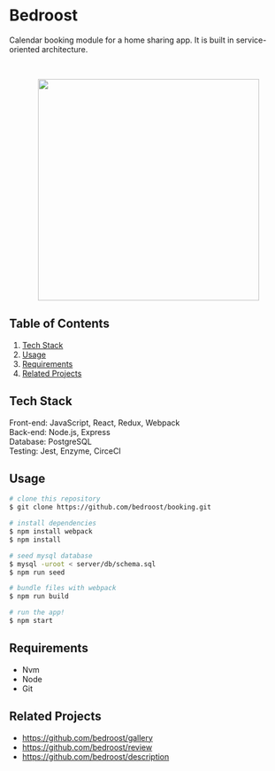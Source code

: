 # Bedroost

Calendar booking module for a home sharing app. It is built in service-oriented architecture.

<br />
<p align='center'>
    <img src="https://media.giphy.com/media/Ur1yPoYYqpP4YiPTlK/giphy.gif" height="400px"/>
</p>

## Table of Contents

1. [Tech Stack](#tech-stack)
1. [Usage](#usage)
1. [Requirements](#requirements)
1. [Related Projects](#related-projects)

## Tech Stack

Front-end: JavaScript, React, Redux, Webpack
<br />
Back-end: Node.js, Express
<br />
Database: PostgreSQL
<br />
Testing: Jest, Enzyme, CirceCI

## Usage

```bash
# clone this repository
$ git clone https://github.com/bedroost/booking.git

# install dependencies
$ npm install webpack
$ npm install

# seed mysql database
$ mysql -uroot < server/db/schema.sql
$ npm run seed

# bundle files with webpack
$ npm run build

# run the app!
$ npm start
```

## Requirements

- Nvm
- Node
- Git

## Related Projects

  - https://github.com/bedroost/gallery
  - https://github.com/bedroost/review
  - https://github.com/bedroost/description
